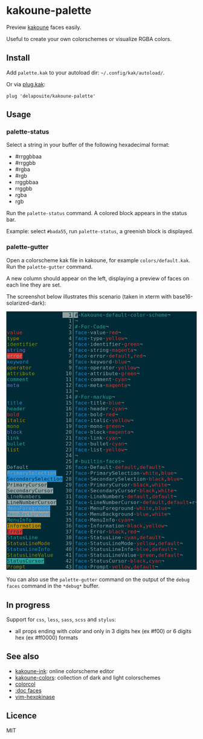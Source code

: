 # kakoune-palette

Preview [kakoune](http://kakoune.org) faces easily.

Useful to create your own colorschemes or visualize RGBA colors.

## Install

Add `palette.kak` to your autoload dir: `~/.config/kak/autoload/`.

Or via [plug.kak](https://github.com/andreyorst/plug.kak):

```
plug 'delapouite/kakoune-palette'
```

## Usage

### palette-status

Select a string in your buffer of the following hexadecimal format:

- #rrggbbaa
- #rrggbb
- #rgba
- #rgb
- rrggbbaa
- rrggbb
- rgba
- rgb

Run the `palette-status` command. A colored block appears in the status bar.

Example: select `#bada55`, run `palette-status`, a greenish block is displayed.

### palette-gutter

Open a colorscheme kak file in kakoune, for example `colors/default.kak`. Run the `palette-gutter` command.

A new column should appear on the left, displaying a preview of faces on each line they are set.

The screenshot below illustrates this scenario (taken in xterm with base16-solarized-dark):

![kakoune-palette](https://raw.githubusercontent.com/Delapouite/kakoune-palette/master/screenshot.png)

You can also use the `palette-gutter` command on the output of the `debug faces` command in the `*debug*` buffer.

## In progress

Support for `css`, `less`, `sass`, `scss` and `stylus`:
- all props ending with *color* and only in 3 digits hex (ex #f00) or 6 digits hex (ex #ff0000) formats

## See also

- [kakoune-ink](https://delapouite.github.io/kakoune-ink/): online colorscheme editor
- [kakoune-colors](https://github.com/delapouite/kakoune-colors): collection of dark and light colorschemes
- [colorcol](https://github.com/SolitudeSF/colorcol)
- [:doc faces](https://github.com/mawww/kakoune/blob/master/doc/pages/faces.asciidoc)
- [vim-hexokinase](https://github.com/RRethy/vim-hexokinase)

## Licence

MIT
